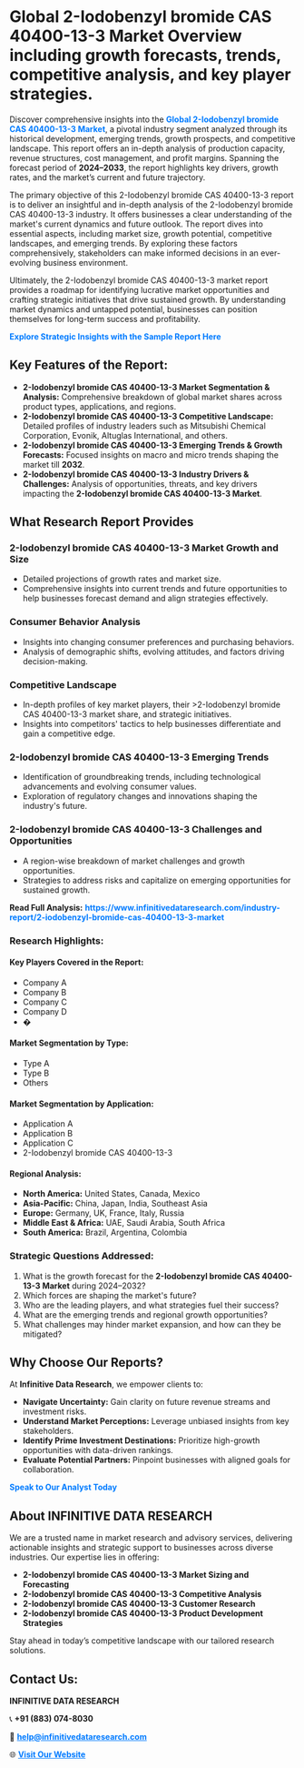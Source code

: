 <h1>Global 2-Iodobenzyl bromide CAS 40400-13-3 Market Overview including growth forecasts, trends, competitive analysis, and key player strategies.</h1>
<p>
Discover comprehensive insights into the 
<a href="https://www.infinitivedataresearch.com/industry-report/2-iodobenzyl-bromide-cas-40400-13-3-market" rel="dofollow" style="color: #007BFF; text-decoration: none;"><strong>Global 2-Iodobenzyl bromide CAS 40400-13-3 Market</strong></a>, a pivotal industry segment analyzed through its historical development, emerging trends, growth prospects, and competitive landscape. This report offers an in-depth analysis of production capacity, revenue structures, cost management, and profit margins. Spanning the forecast period of <strong>2024–2033</strong>, the report highlights key drivers, growth rates, and the market’s current and future trajectory.
</p>
<p>
The primary objective of this 2-Iodobenzyl bromide CAS 40400-13-3 report is to deliver an insightful and in-depth analysis of the 2-Iodobenzyl bromide CAS 40400-13-3 industry. It offers businesses a clear understanding of the market's current dynamics and future outlook. The report dives into essential aspects, including market size, growth potential, competitive landscapes, and emerging trends. By exploring these factors comprehensively, stakeholders can make informed decisions in an ever-evolving business environment.
</p>
<p>
Ultimately, the 2-Iodobenzyl bromide CAS 40400-13-3 market report provides a roadmap for identifying lucrative market opportunities and crafting strategic initiatives that drive sustained growth. By understanding market dynamics and untapped potential, businesses can position themselves for long-term success and profitability.
</p>
<p>
<a href="https://www.infinitivedataresearch.com/request-sample/reportId=101955" style="color: #007BFF; text-decoration: none;"><strong>Explore Strategic Insights with the Sample Report Here</strong></a>
</p>

<h2>Key Features of the Report:</h2>
<ul>
<li><strong>2-Iodobenzyl bromide CAS 40400-13-3 Market Segmentation & Analysis:</strong> Comprehensive breakdown of global market shares across product types, applications, and regions.</li>
<li><strong>2-Iodobenzyl bromide CAS 40400-13-3 Competitive Landscape:</strong> Detailed profiles of industry leaders such as Mitsubishi Chemical Corporation, Evonik, Altuglas International, and others.</li>
<li><strong>2-Iodobenzyl bromide CAS 40400-13-3 Emerging Trends & Growth Forecasts:</strong> Focused insights on macro and micro trends shaping the market till <strong>2032</strong>.</li>
<li><strong>2-Iodobenzyl bromide CAS 40400-13-3 Industry Drivers & Challenges:</strong> Analysis of opportunities, threats, and key drivers impacting the <strong>2-Iodobenzyl bromide CAS 40400-13-3 Market</strong>.</li>
</ul>

<h2>What Research Report Provides</h2>
<h3>2-Iodobenzyl bromide CAS 40400-13-3 Market Growth and Size</h3>
<ul>
<li>Detailed projections of growth rates and market size.</li>
<li>Comprehensive insights into current trends and future opportunities to help businesses forecast demand and align strategies effectively.</li>
</ul>

<h3>Consumer Behavior Analysis</h3>
<ul>
<li>Insights into changing consumer preferences and purchasing behaviors.</li>
<li>Analysis of demographic shifts, evolving attitudes, and factors driving decision-making.</li>
</ul>

<h3>Competitive Landscape</h3>
<ul>
<li>In-depth profiles of key market players, their >2-Iodobenzyl bromide CAS 40400-13-3 market share, and strategic initiatives.</li>
<li>Insights into competitors' tactics to help businesses differentiate and gain a competitive edge.</li>
</ul>

<h3>2-Iodobenzyl bromide CAS 40400-13-3 Emerging Trends</h3>
<ul>
<li>Identification of groundbreaking trends, including technological advancements and evolving consumer values.</li>
<li>Exploration of regulatory changes and innovations shaping the industry's future.</li>
</ul>

<h3>2-Iodobenzyl bromide CAS 40400-13-3 Challenges and Opportunities</h3>
<ul>
<li>A region-wise breakdown of market challenges and growth opportunities.</li>
<li>Strategies to address risks and capitalize on emerging opportunities for sustained growth.</li>
</ul>
<p><strong>Read Full Analysis:</strong> <a href="https://www.infinitivedataresearch.com/industry-report/2-iodobenzyl-bromide-cas-40400-13-3-market" rel="dofollow" style="color: #007BFF; text-decoration: none;"><strong>https://www.infinitivedataresearch.com/industry-report/2-iodobenzyl-bromide-cas-40400-13-3-market</strong></a></p>
<h3>Research Highlights:</h3>
<h4>Key Players Covered in the Report:</h4>
<ul><li>Company A</li><li>Company B</li><li>Company C</li><li>Company D</li><li>�</li></ul>
<h4>Market Segmentation by Type:</h4>
<ul><li>Type A</li><li>Type B</li><li>Others</li></ul>
<h4>Market Segmentation by Application:</h4>
<ul><li>Application A</li><li>Application B</li><li>Application C</li><li>2-Iodobenzyl bromide CAS 40400-13-3</li></ul>

<h4>Regional Analysis:</h4>
<ul>
<li><strong>North America:</strong> United States, Canada, Mexico</li>
<li><strong>Asia-Pacific:</strong> China, Japan, India, Southeast Asia</li>
<li><strong>Europe:</strong> Germany, UK, France, Italy, Russia</li>
<li><strong>Middle East & Africa:</strong> UAE, Saudi Arabia, South Africa</li>
<li><strong>South America:</strong> Brazil, Argentina, Colombia</li>
</ul>

<h3>Strategic Questions Addressed:</h3>
<ol>
<li>What is the growth forecast for the <strong>2-Iodobenzyl bromide CAS 40400-13-3 Market</strong> during 2024–2032?</li>
<li>Which forces are shaping the market's future?</li>
<li>Who are the leading players, and what strategies fuel their success?</li>
<li>What are the emerging trends and regional growth opportunities?</li>
<li>What challenges may hinder market expansion, and how can they be mitigated?</li>
</ol>

<h2>Why Choose Our Reports?</h2>
<p>At <strong>Infinitive Data Research</strong>, we empower clients to:</p>
<ul>
<li><strong>Navigate Uncertainty:</strong> Gain clarity on future revenue streams and investment risks.</li>
<li><strong>Understand Market Perceptions:</strong> Leverage unbiased insights from key stakeholders.</li>
<li><strong>Identify Prime Investment Destinations:</strong> Prioritize high-growth opportunities with data-driven rankings.</li>
<li><strong>Evaluate Potential Partners:</strong> Pinpoint businesses with aligned goals for collaboration.</li>
</ul>
<p><a href="https://www.infinitivedataresearch.com/industry-report/2-iodobenzyl-bromide-cas-40400-13-3-market" rel="dofollow" style="color: #007BFF; text-decoration: none;"><strong>Speak to Our Analyst Today</strong></a></p>

<h2>About INFINITIVE DATA RESEARCH</h2>
<p>We are a trusted name in market research and advisory services, delivering actionable insights and strategic support to businesses across diverse industries. Our expertise lies in offering:</p>
<ul>
<li><strong>2-Iodobenzyl bromide CAS 40400-13-3 Market Sizing and Forecasting</strong></li>
<li><strong>2-Iodobenzyl bromide CAS 40400-13-3 Competitive Analysis</strong></li>
<li><strong>2-Iodobenzyl bromide CAS 40400-13-3 Customer Research</strong></li>
<li><strong>2-Iodobenzyl bromide CAS 40400-13-3 Product Development Strategies</strong></li>
</ul>
<p>Stay ahead in today’s competitive landscape with our tailored research solutions.</p>

<h2>Contact Us:</h2>
<p><strong>INFINITIVE DATA RESEARCH</strong></p>
<p>📞 <strong>+91 (883) 074-8030</strong></p>
<p>📧 <strong><a href="mailto:help@infinitivedataresearch.com" style="color: #007BFF;">help@infinitivedataresearch.com</a></strong></p>
<p>🌐 <strong><a href="https://www.infinitivedataresearch.com" rel="dofollow" style="color: #007BFF;">Visit Our Website</a></strong></p>